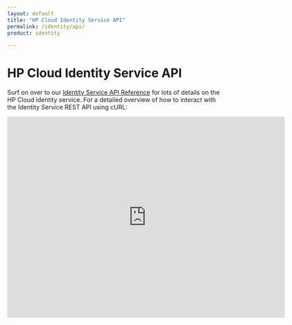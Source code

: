 ```yaml
---
layout: default
title: "HP Cloud Identity Service API"
permalink: /identity/api/
product: identity

---
```

# HP Cloud Identity Service API

Surf on over to our [Identity Service API Reference](/api/identity) for lots of details on the HP Cloud identity service. For a detailed overview of how to interact with the Identity Service REST API using cURL:
<iframe src="http://player.vimeo.com/video/35980431?title=0&amp;byline=0&amp;portrait=0" width="640" height="464" frameborder="0"> </iframe>


<!--list of stuff that isn't supported in the HP implementation-->
<!--list of HP extensions to the OpenStack stuff-->
<!--introductory information and videos, if available-->
